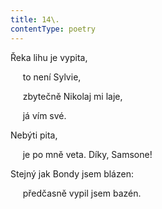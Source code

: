 ```yaml
---
title: 14\.
contentType: poetry
---
```


<section>

Řeka lihu je vypita,

     to není Sylvie,

     zbytečně Nikolaj mi laje,

     já vím své.

Nebýti pita,

     je po mně veta. Díky, Samsone!

Stejný jak Bondy jsem blázen:

     předčasně vypil jsem bazén.

</section>
